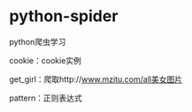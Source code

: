 # python-spider


python爬虫学习

cookie：cookie实例

get_girl：爬取http://www.mzitu.com/all美女图片

pattern：正则表达式
